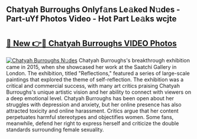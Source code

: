 ## Chatyah Burroughs Onlyf𝚊ns Le𝚊ked N𝚞des - Part-uYf Photos Video - Hot Part Le𝚊ks wcjte

# <h2><a href="http://ac11328.deff.icu/?id=Chatyah+Burroughs">🔗 New 👉🔴 Chatyah Burroughs VIDEO Photos</a></h2>

[![Chatyah Burroughs N𝚞des](https://i.imgur.com/rIISA9y.gif)](http://ac11328.deff.icu/?id=Chatyah+Burroughs)
Chatyah Burroughs's breakthrough exhibition came in 2015, when she showcased her work at the Saatchi Gallery in London. The exhibition, titled "Reflections," featured a series of large-scale paintings that explored the theme of self-reflection. The exhibition was a critical and commercial success, with many art critics praising Chatyah Burroughs's unique artistic vision and her ability to connect with viewers on a deep emotional level. Chatyah Burroughs has been open about her struggles with depression and anxiety, but her online presence has also attracted toxicity and online harassment. Critics argue that her content perpetuates harmful stereotypes and objectifies women. Some fans, meanwhile, defend her right to express herself and criticize the double standards surrounding female sexuality.
